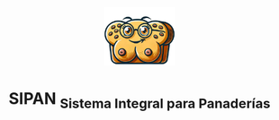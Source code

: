 <center>
  <img src="./assets/images/favicon.png" width="25%" />
  <h1>SIPAN <sub>Sistema Integral para Panaderías</sub></h1>
</center>
